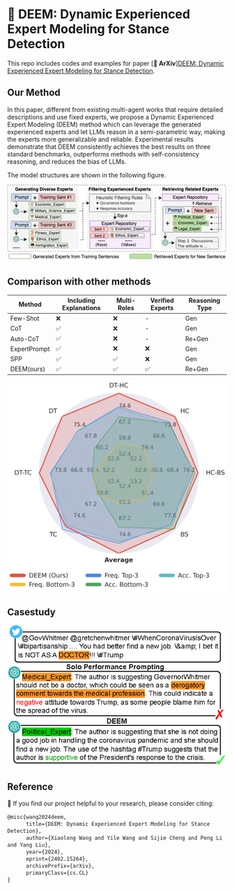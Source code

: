 # 🤗 DEEM: Dynamic Experienced Expert Modeling for Stance Detection

This repo includes codes and examples for paper [**📖 ArXiv**][DEEM: Dynamic Experienced Expert Modeling for Stance Detection](https://arxiv.org/pdf/2402.15264).

## Our Method
In this paper, different from existing multi-agent works that require detailed descriptions and use fixed experts, we propose a Dynamic Experienced Expert Modeling (DEEM) method which can leverage the generated experienced experts and let LLMs reason in a semi-parametric way, making the experts more generalizable and reliable. Experimental results demonstrate that DEEM consistently achieves the best results on three standard benchmarks, outperforms methods with self-consistency reasoning, and reduces the bias of LLMs.

The model structures are shown in the following figure.

<img src="./Img/pipeline.jpg" alt="Image" width="800">

## Comparison with other methods

| Method | Including Explanations | Multi-Roles | Verified Experts | Reasoning Type|
| --- | --- | --- | --- | --- |
| Few-Shot | ❌| ❌ | - | Gen |
| CoT | ✅ | ❌ | - | Gen |
| Auto-CoT | ✅ | ❌ | - | Re+Gen |
| ExpertPrompt | ✅ | ❌ | ❌| Gen |
| SPP | ✅ | ✅  | ❌| Gen |
| DEEM(ours) | ✅ | ✅  | ✅  | Re+Gen |

<img src="./Img/radia.png" alt="Image" width="600">



## Casestudy
<img src="./Img/casestudy.png" alt="Image" width="600">



## Reference

📑 If you find our project helpful to your research, please consider citing:
```
@misc{wang2024deem,
      title={DEEM: Dynamic Experienced Expert Modeling for Stance Detection}, 
      author={Xiaolong Wang and Yile Wang and Sijie Cheng and Peng Li and Yang Liu},
      year={2024},
      eprint={2402.15264},
      archivePrefix={arXiv},
      primaryClass={cs.CL}
}
```
